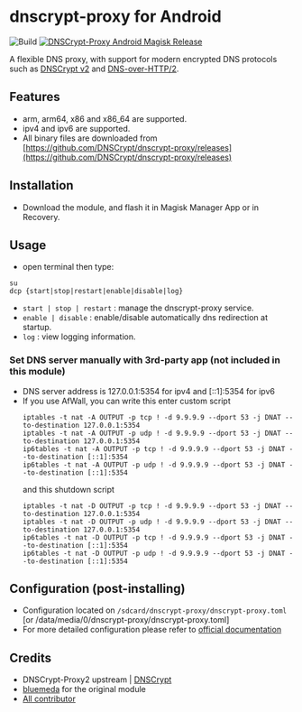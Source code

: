 # dnscrypt-proxy for Android

![Build](https://github.com/adit/dnscrypt-proxy/workflows/build/badge.svg) [![DNSCrypt-Proxy Android Magisk Release](https://img.shields.io/github/release/adit/dnscrypt-proxy.svg?label=latest%20release&style=popout)](https://github.com/adit/dnscrypt-proxy/releases/latest)

A flexible DNS proxy, with support for modern encrypted DNS protocols such as [DNSCrypt v2](https://github.com/DNSCrypt/dnscrypt-protocol/blob/master/DNSCRYPT-V2-PROTOCOL.txt) and [DNS-over-HTTP/2](https://tools.ietf.org/html/draft-ietf-doh-dns-over-https-03).

## Features
- arm, arm64, x86 and x86_64 are supported.
- ipv4 and ipv6 are supported.
- All binary files are downloaded from [https://github.com/DNSCrypt/dnscrypt-proxy/releases](https://github.com/DNSCrypt/dnscrypt-proxy/releases)


## Installation
- Download the module, and flash it in Magisk Manager App or in Recovery.

## Usage
- open terminal then type: 
```
su
dcp {start|stop|restart|enable|disable|log}
```

- `start | stop | restart` : manage the dnscrypt-proxy service.
- `enable | disable` : enable/disable automatically dns redirection at startup.
- `log` : view logging information.

### Set DNS server manually with 3rd-party app (not included in this module)
- DNS server address is 127.0.0.1:5354 for ipv4 and [::1]:5354 for ipv6
- If you use AfWall, you can write this enter custom script
  ```
  iptables -t nat -A OUTPUT -p tcp ! -d 9.9.9.9 --dport 53 -j DNAT --to-destination 127.0.0.1:5354
  iptables -t nat -A OUTPUT -p udp ! -d 9.9.9.9 --dport 53 -j DNAT --to-destination 127.0.0.1:5354
  ip6tables -t nat -A OUTPUT -p tcp ! -d 9.9.9.9 --dport 53 -j DNAT --to-destination [::1]:5354
  ip6tables -t nat -A OUTPUT -p udp ! -d 9.9.9.9 --dport 53 -j DNAT --to-destination [::1]:5354
   ```
  and this shutdown script
  ```
  iptables -t nat -D OUTPUT -p tcp ! -d 9.9.9.9 --dport 53 -j DNAT --to-destination 127.0.0.1:5354
  iptables -t nat -D OUTPUT -p udp ! -d 9.9.9.9 --dport 53 -j DNAT --to-destination 127.0.0.1:5354
  ip6tables -t nat -D OUTPUT -p tcp ! -d 9.9.9.9 --dport 53 -j DNAT --to-destination [::1]:5354
  ip6tables -t nat -D OUTPUT -p udp ! -d 9.9.9.9 --dport 53 -j DNAT --to-destination [::1]:5354
    ```

## Configuration (post-installing)
- Configuration located on `/sdcard/dnscrypt-proxy/dnscrypt-proxy.toml` [or /data/media/0/dnscrypt-proxy/dnscrypt-proxy.toml]
- For more detailed configuration please refer to [official documentation](https://github.com/DNSCrypt/dnscrypt-proxy/wiki/Configuration)

## Credits
- DNSCrypt-Proxy2 upstream | [DNSCrypt](https://github.com/DNSCrypt/dnscrypt-proxy)
- [bluemeda](https://github.com/bluemeda) for the original module
- [All contributor](https://github.com/adit/dnscrypt-proxy/graphs/contributors)
